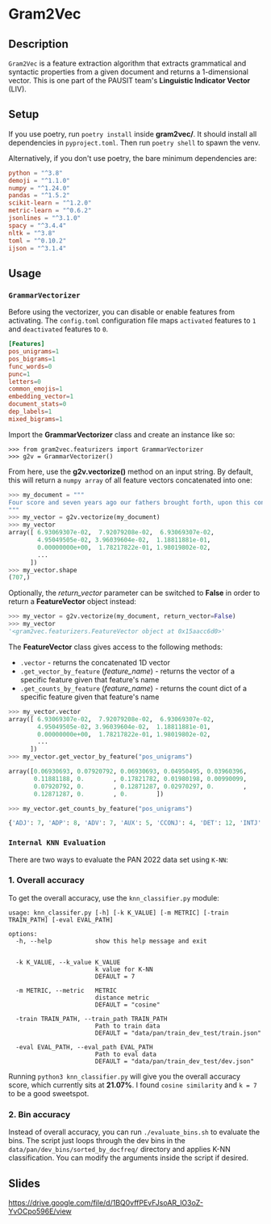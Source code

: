 # Gram2Vec

## Description
`Gram2Vec` is a feature extraction algorithm that extracts grammatical and syntactic properties from a given document and returns a 1-dimensional vector. This is one part of the PAUSIT team's **Linguistic Indicator Vector** (LIV). 


## Setup

If you use poetry, run `poetry install`
inside **gram2vec/**. It should install all dependencies in `pyproject.toml`. Then run `poetry shell`  to spawn the venv.

Alternatively, if you don't use poetry, the bare minimum dependencies are:
```toml
python = "^3.8"
demoji = "^1.1.0"
numpy = "^1.24.0"
pandas = "^1.5.2"
scikit-learn = "^1.2.0"
metric-learn = "^0.6.2"
jsonlines = "^3.1.0"
spacy = "^3.4.4"
nltk = "^3.8"
toml = "^0.10.2"
ijson = "^3.1.4"
```
## Usage

### `GrammarVectorizer`

Before using the vectorizer, you can disable or enable features from activating. The `config.toml` configuration file maps `activated` features to `1` and `deactivated` features to `0`.
```toml
[Features]
pos_unigrams=1
pos_bigrams=1
func_words=0
punc=1
letters=0
common_emojis=1
embedding_vector=1
document_stats=0
dep_labels=1
mixed_bigrams=1
```
Import the **GrammarVectorizer** class and create an instance like so:
```python3
>>> from gram2vec.featurizers import GrammarVectorizer
>>> g2v = GrammarVectorizer()
```
From here, use the **g2v.vectorize()** method on an input string. By default, this will return a `numpy array` of all feature vectors concatenated into one:
```python
>>> my_document = """
Four score and seven years ago our fathers brought forth, upon this continent, a new nation, conceived in liberty, and dedicated to the proposition that all men are created equal. Now we are engaged in a great civil war, testing whether that nation, or any nation so conceived, and so dedicated, can long endure. We are met on a great battle field of that war. We come to dedicate a portion of it, as a final resting place for those who died here, that the nation might live
"""
>>> my_vector = g2v.vectorize(my_document)
>>> my_vector
array([ 6.93069307e-02,  7.92079208e-02,  6.93069307e-02,  
        4.95049505e-02, 3.96039604e-02,  1.18811881e-01, 
        0.00000000e+00,  1.78217822e-01, 1.98019802e-02,
        ...
      ])
>>> my_vector.shape
(707,)
```

Optionally, the *return_vector* parameter can be switched to **False** in order to return a **FeatureVector** object instead:
```python
>>> my_vector = g2v.vectorize(my_document, return_vector=False)
>>> my_vector
'<gram2vec.featurizers.FeatureVector object at 0x15aacc6d0>'
```
The **FeatureVector** class gives access to the following methods:

- `.vector` - returns the concatenated 1D vector
- `.get_vector_by_feature` (*feature_name*) - returns the vector of a specific feature given that feature's name
- `.get_counts_by_feature` (*feature_name*) - returns the count dict of a specific feature given that feature's name

```python
>>> my_vector.vector
array([ 6.93069307e-02,  7.92079208e-02,  6.93069307e-02,  
        4.95049505e-02, 3.96039604e-02,  1.18811881e-01, 
        0.00000000e+00,  1.78217822e-01, 1.98019802e-02,
        ...
      ])
>>> my_vector.get_vector_by_feature("pos_unigrams")

array([0.06930693, 0.07920792, 0.06930693, 0.04950495, 0.03960396,
       0.11881188, 0.        , 0.17821782, 0.01980198, 0.00990099,
       0.07920792, 0.        , 0.12871287, 0.02970297, 0.        ,
       0.12871287, 0.        , 0.        ])

>>> my_vector.get_counts_by_feature("pos_unigrams")

{'ADJ': 7, 'ADP': 8, 'ADV': 7, 'AUX': 5, 'CCONJ': 4, 'DET': 12, 'INTJ': 0, 'NOUN': 18, 'NUM': 2, 'PART': 1, 'PRON': 8, 'PROPN': 0, 'PUNCT': 13, 'SCONJ': 3, 'SYM': 0, 'VERB': 13, 'X': 0, 'SPACE': 0}
```

### `Internal KNN Evaluation`

There are two ways to evaluate the PAN 2022 data set using `K-NN`:

### **1. Overall accuracy**

To get the overall accuracy, use the `knn_classifier.py` module:
```
usage: knn_classifer.py [-h] [-k K_VALUE] [-m METRIC] [-train TRAIN_PATH] [-eval EVAL_PATH]

options:
  -h, --help            show this help message and exit


  -k K_VALUE, --k_value K_VALUE
                        k value for K-NN
                        DEFAULT = 7

  -m METRIC, --metric   METRIC
                        distance metric
                        DEFAULT = "cosine"

  -train TRAIN_PATH, --train_path TRAIN_PATH
                        Path to train data
                        DEFAULT = "data/pan/train_dev_test/train.json"

  -eval EVAL_PATH, --eval_path EVAL_PATH
                        Path to eval data
                        DEFAULT = "data/pan/train_dev_test/dev.json"
```

Running `python3 knn_classifier.py` will give you the overall accuracy score, which currently sits at **21.07%**.  I found `cosine similarity` and `k = 7` to be a good sweetspot. 


### **2. Bin accuracy**

Instead of overall accuracy, you can run `./evaluate_bins.sh` to evaluate the bins. The script just loops through the dev bins in the `data/pan/dev_bins/sorted_by_docfreq/` directory and applies K-NN classification. You can modify the arguments inside the script if desired. 


## Slides
https://drive.google.com/file/d/1BQ0vffPEvFJsoAR_lO3oZ-YvOCpo596E/view
